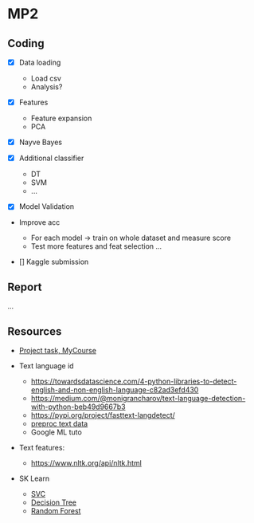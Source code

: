 # MP2

## Coding

- [x] Data loading
  - Load csv
  - Analysis?
  
- [x] Features
  - Feature expansion
  - PCA

- [x] Nayve Bayes

- [x] Additional classifier
  - DT
  - SVM
  - ...

- [x] Model Validation

- Improve acc
  - For each model -> train on whole dataset and measure score
  - Test more features and feat selection ...

- [] Kaggle submission

## Report
...

## Resources
- [Project task, MyCourse](https://mycourses2.mcgill.ca/d2l/lms/dropbox/user/folder_submit_files.d2l?db=277315&grpid=695015&isprv=0&bp=0&ou=662366)
- Text language id
  - https://towardsdatascience.com/4-python-libraries-to-detect-english-and-non-english-language-c82ad3efd430
  - https://medium.com/@monigrancharov/text-language-detection-with-python-beb49d9667b3
  - https://pypi.org/project/fasttext-langdetect/
  - [preproc text data](https://datastud.dev/posts/nlp-preprocess)
  - Google ML tuto

- Text features:
    - https://www.nltk.org/api/nltk.html

- SK Learn
  - [SVC](https://scikit-learn.org/stable/modules/generated/sklearn.svm.SVC.html#sklearn.svm.SVC)
  - [Decision Tree](https://scikit-learn.org/stable/modules/generated/sklearn.tree.DecisionTreeClassifier.html#sklearn.tree.DecisionTreeClassifier)
  - [Random Forest](https://scikit-learn.org/stable/modules/generated/sklearn.ensemble.RandomForestClassifier.html)